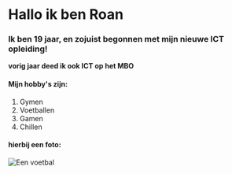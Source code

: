 # Hallo ik ben Roan

### Ik ben 19 jaar, en zojuist begonnen met mijn nieuwe ICT opleiding!

**vorig jaar deed ik ook ICT op het MBO**

#### Mijn hobby's zijn:

1. Gymen
2. Voetballen
3. Gamen
4. Chillen

#### hierbij een foto:
![Een voetbal](https://images0.persgroep.net/rcs/VFKAvbQ_wUj6pqP1afYzxeFsUuA/diocontent/234886879/_fitwidth/694/?appId=21791a8992982cd8da851550a453bd7f&quality=0.8")
